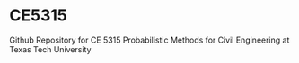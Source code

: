 # CE5315
Github Repository for CE 5315 Probabilistic Methods for Civil Engineering at Texas Tech University
